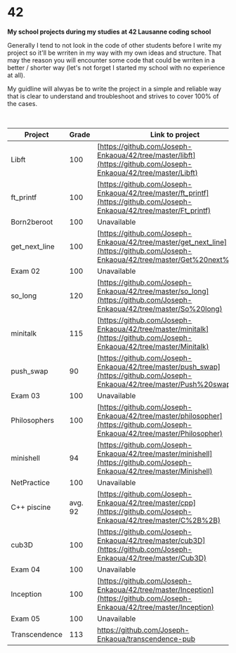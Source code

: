# 42
**My school projects during my studies at 42 Lausanne coding school**

Generally I tend to not look in the code of other students before I write my project so it'll be wrriten in my way with my own ideas and structure.
That may the reason you will encounter some code that could be wrriten in a better / shorter way (let's not forget I started my school with no experience at all).

My guidline will alwyas be to write the project in a simple and reliable way that is clear to understand and troubleshoot and strives to cover 100% of the cases.

<br/>

Project | Grade | Link to project 
--- | --- | ---
Libft | 100 | [https://github.com/Joseph-Enkaoua/42/tree/master/libft](https://github.com/Joseph-Enkaoua/42/tree/master/Libft)
ft_printf | 100 | [https://github.com/Joseph-Enkaoua/42/tree/master/ft_printf](https://github.com/Joseph-Enkaoua/42/tree/master/Ft_printf)
Born2beroot | 100 | Unavailable
get_next_line | 100 | [https://github.com/Joseph-Enkaoua/42/tree/master/get_next_line](https://github.com/Joseph-Enkaoua/42/tree/master/Get%20next%20line)
Exam 02 | 100 | Unavailable
so_long | 120 | [https://github.com/Joseph-Enkaoua/42/tree/master/so_long](https://github.com/Joseph-Enkaoua/42/tree/master/So%20long)
minitalk | 115 | [https://github.com/Joseph-Enkaoua/42/tree/master/minitalk](https://github.com/Joseph-Enkaoua/42/tree/master/Minitalk)
push_swap | 90 | [https://github.com/Joseph-Enkaoua/42/tree/master/push_swap](https://github.com/Joseph-Enkaoua/42/tree/master/Push%20swap)
Exam 03 | 100 | Unavailable
Philosophers | 100 | [https://github.com/Joseph-Enkaoua/42/tree/master/philosopher](https://github.com/Joseph-Enkaoua/42/tree/master/Philosopher)
minishell | 94 | [https://github.com/Joseph-Enkaoua/42/tree/master/minishell](https://github.com/Joseph-Enkaoua/42/tree/master/Minishell)
NetPractice | 100 | Unavailable
C++ piscine | avg. 92 | [https://github.com/Joseph-Enkaoua/42/tree/master/cpp](https://github.com/Joseph-Enkaoua/42/tree/master/C%2B%2B)
cub3D | 100 | [https://github.com/Joseph-Enkaoua/42/tree/master/cub3D](https://github.com/Joseph-Enkaoua/42/tree/master/Cub3D)
Exam 04 | 100 | Unavailable
Inception | 100 | [https://github.com/Joseph-Enkaoua/42/tree/master/Inception](https://github.com/Joseph-Enkaoua/42/tree/master/Inception)
Exam 05 | 100 | Unavailable
Transcendence| 113 | https://github.com/Joseph-Enkaoua/transcendence-pub

